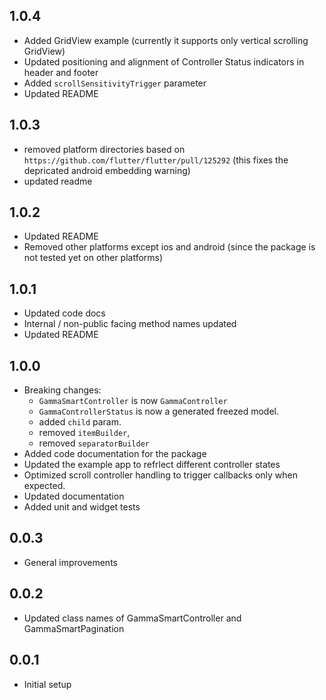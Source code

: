 ## 1.0.4
* Added GridView example (currently it supports only vertical scrolling GridView)
* Updated positioning and alignment of Controller Status indicators in header and footer
* Added `scrollSensitivityTrigger` parameter
* Updated README

## 1.0.3
* removed platform directories based on `https://github.com/flutter/flutter/pull/125292` (this fixes the depricated android embedding warning)
* updated readme

## 1.0.2
* Updated README
* Removed other platforms except ios and android (since the package is not tested yet on other platforms)

## 1.0.1
* Updated code docs
* Internal / non-public facing method names updated
* Updated README

## 1.0.0
* Breaking changes:
  - `GammaSmartController` is now `GammaController`
  - `GammaControllerStatus` is now a generated freezed model.
  - added `child` param.
  - removed `itemBuilder`, 
  - removed `separatorBuilder`
* Added code documentation for the package
* Updated the example app to refrlect different controller states
* Optimized scroll controller handling to trigger callbacks only when expected.
* Updated documentation
* Added unit and widget tests

## 0.0.3
* General improvements

## 0.0.2
* Updated class names of GammaSmartController and GammaSmartPagination

## 0.0.1
* Initial setup
